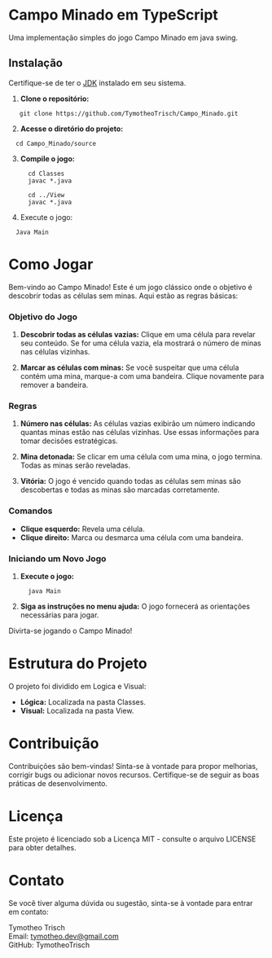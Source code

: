 # Campo Minado em TypeScript

Uma implementação simples do jogo Campo Minado em java swing.

## Instalação

Certifique-se de ter o [JDK](https://www.oracle.com/br/java/technologies/downloads/) instalado em seu sistema.

1. **Clone o repositório:**

```
   git clone https://github.com/TymotheoTrisch/Campo_Minado.git
```

2. **Acesse o diretório do projeto:**
  ```
    cd Campo_Minado/source
  ```
3. **Compile o jogo:**
   ```
     cd Classes
     javac *.java

     cd ../View
     javac *.java
   ```

4. Execute o jogo:
  ```
    Java Main
  ```

# Como Jogar
Bem-vindo ao Campo Minado! Este é um jogo clássico onde o objetivo é descobrir todas as células sem minas. Aqui estão as regras básicas:

### Objetivo do Jogo

1. **Descobrir todas as células vazias:** Clique em uma célula para revelar seu conteúdo. Se for uma célula vazia, ela mostrará o número de minas nas células vizinhas.

2. **Marcar as células com minas:** Se você suspeitar que uma célula contém uma mina, marque-a com uma bandeira. Clique novamente para remover a bandeira.

### Regras

1. **Número nas células:** As células vazias exibirão um número indicando quantas minas estão nas células vizinhas. Use essas informações para tomar decisões estratégicas.

2. **Mina detonada:** Se clicar em uma célula com uma mina, o jogo termina. Todas as minas serão reveladas.

3. **Vitória:** O jogo é vencido quando todas as células sem minas são descobertas e todas as minas são marcadas corretamente.

### Comandos

- **Clique esquerdo:** Revela uma célula.
- **Clique direito:** Marca ou desmarca uma célula com uma bandeira.

### Iniciando um Novo Jogo

1. **Execute o jogo:**

    ```
      java Main
    ```

2. **Siga as instruções no menu ajuda:** O jogo fornecerá as orientações necessárias para jogar.

Divirta-se jogando o Campo Minado!


# Estrutura do Projeto
O projeto foi dividido em Logica e Visual:

- **Lógica:** Localizada na pasta Classes.
- **Visual:** Localizada na pasta View.

# Contribuição
Contribuições são bem-vindas! Sinta-se à vontade para propor melhorias, corrigir bugs ou adicionar novos recursos. Certifique-se de seguir as boas práticas de desenvolvimento.

# Licença
Este projeto é licenciado sob a Licença MIT - consulte o arquivo LICENSE para obter detalhes.

# Contato
Se você tiver alguma dúvida ou sugestão, sinta-se à vontade para entrar em contato:


Tymotheo Trisch
</br>
Email: tymotheo.dev@gmail.com
</br>
GitHub: TymotheoTrisch
